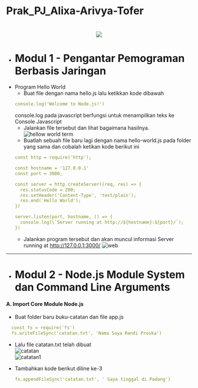 # Prak_PJ_Alixa-Arivya-Tofer



<h1 align="center">
  <img src="https://readme-typing-svg.herokuapp.com?font=Josefin+Sans&weight=700&size=30&pause=1000&center=true&vCenter=true&width=435&lines=Hi+There+%F0%9F%91%8B;I'm%2C+Alixa+Arivya+Tofer"/>
</h1>




 * # Modul 1 - Pengantar Pemograman Berbasis Jaringan
- Program Hello World
    - Buat file dengan nama hello.js lalu ketikkan kode dibawah
    ```yml
    console.log('Welcome to Node.js!')
   ```
    console.log pada javascript berfungsi untuk menampilkan teks ke Console Javascript
    - Jalankan file tersebut dan lihat bagaimana hasilnya. 
    ![hellow world term](https://github.com/alixa01/Prak_PJ_Alixa-Arivya-Tofer/assets/94752755/e5910700-b035-4aec-838a-8943854e1a27)
    - Buatlah sebuah file baru lagi dengan nama hello-world.js pada folder yang sama
dan cobalah ketikan kode berikut ini
    ```yml
    const http = require('http');

  const hostname = '127.0.0.1'
  const port = 3000;

  const server = http.createServer((req, res) => {
      res.statusCode = 200;
      res.setHeader('Content-Type', 'text/plain');
      res.end('Hello World');
  })

  server.listen(port, hostname, () => {
      console.log(\`Server running at http://${hostname}:${port}/`);
  })
    ```
    - Jalankan program tersebut dan akan muncul informasi Server running at
http://127.0.0.1:3000/
![web](https://github.com/alixa01/Prak_PJ_Alixa-Arivya-Tofer/assets/94752755/2d569a99-7b24-45e4-b336-2b43cb487fb8)

<hr>

* # Modul 2 - Node.js Module System dan Command Line Arguments
<h4>
  A. Import Core Module Node.js
</h4>

  - Buat folder baru buku-catatan dan file app.js
    
  ```yml
    const fs = require('fs')
    fs.writeFileSync('catatan.txt', 'Nama Saya Randi Proska')

  ```

   - Lalu file catatan.txt telah dibuat <br>
     ![catatan](https://github.com/alixa01/Prak_PJ_Alixa-Arivya-Tofer/assets/94752755/130a0889-6f82-4d40-894b-9a7b5b0fb5ce) <br>
     ![catatan1](https://github.com/alixa01/Prak_PJ_Alixa-Arivya-Tofer/assets/94752755/79725d59-8915-40d0-829b-0965eca8c20e)

   - Tambahkan kode berikut diline ke-3

     ```yml
     fs.appendFileSync('catatan.txt', ' Saya tinggal di Padang')
     ```

     
